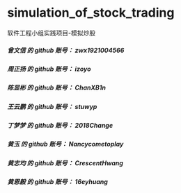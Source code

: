 # simulation_of_stock_trading
软件工程小组实践项目-模拟炒股

##### 曾文信 的 github 账号： zwx1921004566
##### 周正扬 的 github 账号： izoyo
##### 陈显彬 的 github 账号： ChanXB1n
##### 王云鹏 的 github 账号： stuwyp
##### 丁梦梦 的 github 账号： 2018Change
##### 黄玉 的 github 账号： Nancycometoplay
##### 黄志均 的 github 账号： CrescentHwang
##### 黄恩毅 的 github 账号： 16eyhuang
